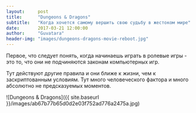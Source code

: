 ```yaml
---
layout:     post
title:      "Dungeons & Dragons"
subtitle:   "Когда хочется самому вершить свою судьбу в жестоком мире"
date:       2017-03-21 12:00:00
author:     "Guvatara"
header-img: "images/dungeons-dragons-movie-reboot.jpg"
---
```


<p>Первое, что следует понять, когда начинаешь играть в ролевые игры - это то, что они не подчиняются законам компьютерных игр.
</p><p>Тут действуют другие правила и они ближе к жизни, чем к заскриптованным условиям. Тут много человеческого фактора и много абсолютно не предсказуемых моментов.
</p>

![Dungeons & Dragons]({{ site.baseurl }}/images/ab67b77b65d0d2e03f752ad776a2475a.jpg)

<p></p>





